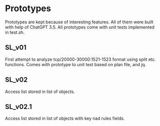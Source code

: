 # Prototypes
Prototypes are kept because of interesting features. All of them were built with help of ChatGPT 3.5. All prototypes come with unit tests implemented in test.sh.

## SL_v01
First attempt to analyze tcp/20000-30000:1521-1523 format using split etc. functions. Comes with prototype to unit test based on plan file, and jq.

## SL_v02
Access list stored in list of objects.

## SL_v02.1
Access list stored in list of objects with key nad rules fields.
